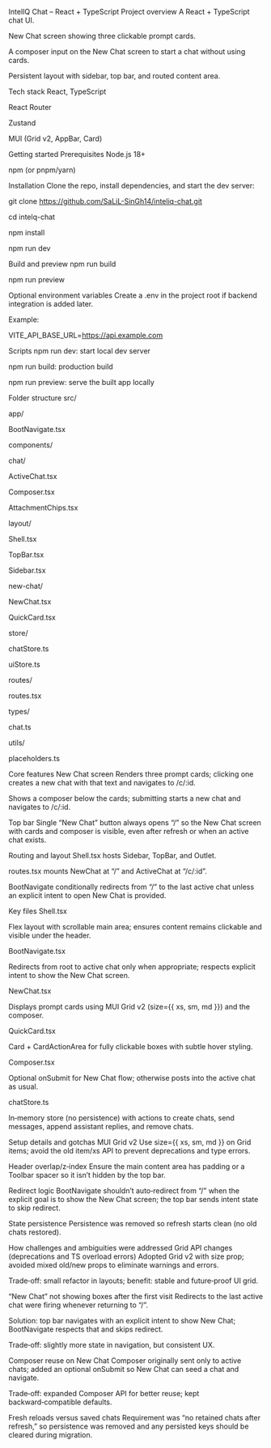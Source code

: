 IntelIQ Chat – React + TypeScript
Project overview
A React + TypeScript chat UI.

New Chat screen showing three clickable prompt cards.

A composer input on the New Chat screen to start a chat without using cards.

Persistent layout with sidebar, top bar, and routed content area.

Tech stack
React, TypeScript

React Router

Zustand

MUI (Grid v2, AppBar, Card)

Getting started
Prerequisites
Node.js 18+

npm (or pnpm/yarn)

Installation
Clone the repo, install dependencies, and start the dev server:

git clone https://github.com/SaLiL-SinGh14/inteliq-chat.git

cd intelq-chat

npm install

npm run dev

Build and preview
npm run build

npm run preview

Optional environment variables
Create a .env in the project root if backend integration is added later.

Example:

VITE_API_BASE_URL=https://api.example.com

Scripts
npm run dev: start local dev server

npm run build: production build

npm run preview: serve the built app locally

Folder structure
src/

app/

BootNavigate.tsx

components/

chat/

ActiveChat.tsx

Composer.tsx

AttachmentChips.tsx

layout/

Shell.tsx

TopBar.tsx

Sidebar.tsx

new-chat/

NewChat.tsx

QuickCard.tsx

store/

chatStore.ts

uiStore.ts

routes/

routes.tsx

types/

chat.ts

utils/

placeholders.ts

Core features
New Chat screen
Renders three prompt cards; clicking one creates a new chat with that text and navigates to /c/:id.

Shows a composer below the cards; submitting starts a new chat and navigates to /c/:id.

Top bar
Single “New Chat” button always opens “/” so the New Chat screen with cards and composer is visible, even after refresh or when an active chat exists.

Routing and layout
Shell.tsx hosts Sidebar, TopBar, and Outlet.

routes.tsx mounts NewChat at “/” and ActiveChat at “/c/:id”.

BootNavigate conditionally redirects from “/” to the last active chat unless an explicit intent to open New Chat is provided.

Key files
Shell.tsx

Flex layout with scrollable main area; ensures content remains clickable and visible under the header.

BootNavigate.tsx

Redirects from root to active chat only when appropriate; respects explicit intent to show the New Chat screen.

NewChat.tsx

Displays prompt cards using MUI Grid v2 (size={{ xs, sm, md }}) and the composer.

QuickCard.tsx

Card + CardActionArea for fully clickable boxes with subtle hover styling.

Composer.tsx

Optional onSubmit for New Chat flow; otherwise posts into the active chat as usual.

chatStore.ts

In‑memory store (no persistence) with actions to create chats, send messages, append assistant replies, and remove chats.

Setup details and gotchas
MUI Grid v2
Use size={{ xs, sm, md }} on Grid items; avoid the old item/xs API to prevent deprecations and type errors.

Header overlap/z‑index
Ensure the main content area has padding or a Toolbar spacer so it isn’t hidden by the top bar.

Redirect logic
BootNavigate shouldn’t auto‑redirect from “/” when the explicit goal is to show the New Chat screen; the top bar sends intent state to skip redirect.

State persistence
Persistence was removed so refresh starts clean (no old chats restored).

How challenges and ambiguities were addressed
Grid API changes (deprecations and TS overload errors)
Adopted Grid v2 with size prop; avoided mixed old/new props to eliminate warnings and errors.

Trade‑off: small refactor in layouts; benefit: stable and future‑proof UI grid.

“New Chat” not showing boxes after the first visit
Redirects to the last active chat were firing whenever returning to “/”.

Solution: top bar navigates with an explicit intent to show New Chat; BootNavigate respects that and skips redirect.

Trade‑off: slightly more state in navigation, but consistent UX.

Composer reuse on New Chat
Composer originally sent only to active chats; added an optional onSubmit so New Chat can seed a chat and navigate.

Trade‑off: expanded Composer API for better reuse; kept backward‑compatible defaults.

Fresh reloads versus saved chats
Requirement was “no retained chats after refresh,” so persistence was removed and any persisted keys should be cleared during migration.

